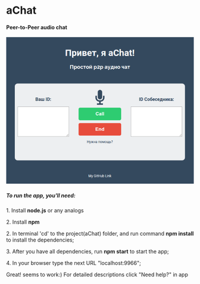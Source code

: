 # aChat
<h4>Peer-to-Peer audio chat</h4>

![alt tag](https://github.com/karaushu/aChat/blob/master/aChat.png)

<h5>To run the app, you'll need:</h5>
<p>1. Install <b>node.js</b> or any analogs</p>
<p>2. Install <b>npm</b><p>
<p>2. In terminal 'cd' to the project(aChat) folder, and run command <b>npm install</b> to install the dependencies;</p>
<p>3. After you have all dependencies, run <b>npm start</b> to start the app;</p>
<p>4. In your browser type the next URL "localhost:9966";</p>
<p>Great! seems to work:) For detailed descriptions click "Need help?" in app</p> 
